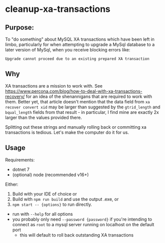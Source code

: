 # cleanup-xa-transactions

## Purpose:
To "do something" about MySQL XA transactions which have been left in limbo,
particularly for when attempting to upgrade a MySql database to a later version
of MySql, when you receive blocking errors like:
```
Upgrade cannot proceed due to an existing prepared XA transaction
```

## Why
XA transactions are a mission to work with. See https://www.percona.com/blog/how-to-deal-with-xa-transactions-recovery/ for an idea of the shenannigans
that are required to work with them. Better yet, that article doesn't mention
that the data field from `xa recover convert xid` may be larger than suggested
by the `gtrid_length` and `bqual_length` fields from that result - in particular,
I find mine are exactly 2x larger than the values provided there.

Splitting out these strings and manually rolling back or committing xa transactions
is tedious. Let's make the computer do it for us.

## Usage

Requirements:
- dotnet 7
- (optional) node (recommended v16+)

Either:
1. Build with your IDE of choice or 
2. Build with `npm run build` and use the output .exe, or
3. `npm start -- {options}` to run directly.

- run with `--help` for all options
- you probably only need `--password {password}` if you're intending to connect as `root` to a mysql server running on localhost on the default port
    - this will default to roll back outstanding XA transactions
